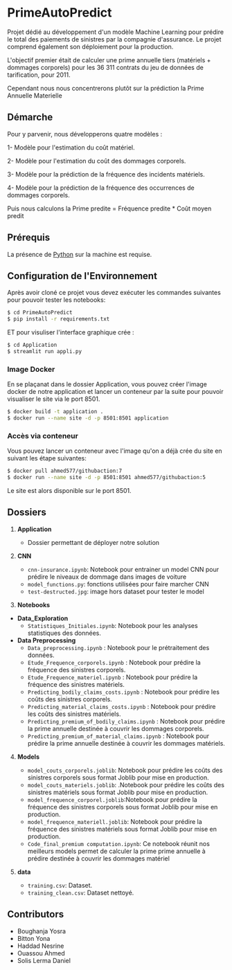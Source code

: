 # PrimeAutoPredict

Projet dédié au développement d'un modèle Machine Learning pour prédire le total des paiements de sinistres par la compagnie d'assurance. Le projet comprend également son déploiement pour la production.

L'objectif premier était de calculer une prime annuelle tiers (matériels + dommages corporels) pour les 36 311 contrats du jeu de données de tarification, pour 2011.

Cependant nous nous concentrerons plutôt sur la prédiction la Prime Annuelle Materielle

## Démarche
Pour y parvenir, nous développerons quatre modèles :

1- Modèle pour l'estimation du coût matériel.

2- Modèle pour l'estimation du coût des dommages corporels.

3- Modèle pour la prédiction de la fréquence des incidents matériels.

4- Modèle pour la prédiction de la fréquence des occurrences de dommages corporels.


Puis nous calculons la Prime predite  = Fréquence predite * Coût moyen​ predit ​


## Prérequis
La présence de [Python](https://www.python.org/) sur la machine est requise.

## Configuration de l'Environnement

Après avoir cloné ce projet  vous devez exécuter les commandes suivantes pour pouvoir tester les notebooks:

```bash
$ cd PrimeAutoPredict
$ pip install -r requirements.txt
```
ET pour visuliser l'interface graphique crée :
```bash
$ cd Application
$ streamlit run appli.py
```

### Image Docker

En se plaçanat dans le dossier Application, vous pouvez créer l'image docker de notre application et lancer un conteneur par la suite pour pouvoir visualiser le site via le port 8501.
```bash
$ docker build -t application .   
$ docker run --name site -d -p 8501:8501 application
```

### Accès via conteneur

Vous pouvez lancer un conteneur avec l'image qu'on a déjà crée du site en suivant les étape suivantes:
```bash
$ docker pull ahmed577/githubaction:7  
$ docker run --name site -d -p 8501:8501 ahmed577/githubaction:5
```
Le site est alors disponible sur le port 8501.

## Dossiers

1. **Application**
   - Dossier permettant de déployer notre solution 
     
2. **CNN**
   - `cnn-insurance.ipynb`: Notebook pour entrainer un model CNN pour prédire le niveaux de dommage dans images de voiture
   - `model_functions.py`: fonctions utilisées pour faire marcher CNN
   - `test-destructed.jpg`: image hors dataset pour tester le model
     
3. **Notebooks**

 * **Data_Exploration**
      - `Statistiques_Initiales.ipynb`: Notebook pour les analyses statistiques des données.
 * **Data Preprocessing**
   - `Data_preprocessing.ipynb` : Notebook pour le prétraitement des données.
   - `Etude_Frequence_corporels.ipynb` : Notebook pour prédire la fréquence des sinistres corporels.
   - `Etude_Frequence_materiel.ipynb` : Notebook pour prédire la fréquence des sinistres matériels.
   - `Predicting_bodily_claims_costs.ipynb` : Notebook pour prédire les coûts des sinistres corporels.
   - `Predicting_material_claims_costs.ipynb` : Notebook pour prédire les coûts des sinistres matériels.
   - `Predicting_premium_of_bodily_claims.ipynb` : Notebook pour prédire la prime annuelle destinée à couvrir les dommages corporels.
   - `Predicting_premium_of_material_claims.ipynb` : Notebook pour prédire la prime annuelle destinée à couvrir les dommages matériels.

4. **Models**
   - `model_couts_corporels.joblib`: Notebook pour prédire les coûts des sinistres corporels sous format Joblib pour mise en production.
   - `model_couts_materiels.joblib`: .Notebook pour prédire les coûts des sinistres matériels sous format Joblib pour mise en production.
   - `model_frequence_corporel.joblib`:Notebook pour prédire la fréquence des sinistres corporels sous format Joblib pour mise en production.
   - `model_frequence_materiell.joblib`: Notebook pour prédire la fréquence des sinistres matériels sous format Joblib pour mise en production.
   - `Code_final_premium computation.ipynb`: Ce notebook réunit nos meilleurs models permet de calculer la prime prime annuelle à prédire destinée à couvrir les dommages matériel


5. **data**
   - `training.csv`: Dataset.
   - `training_clean.csv`: Dataset nettoyé.
     
## Contributors

- Boughanja Yosra
- Bitton Yona
- Haddad Nesrine
- Ouassou Ahmed
- Solis Lerma Daniel
